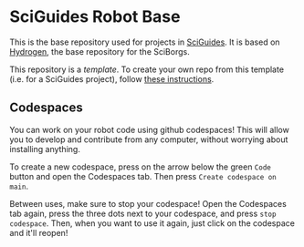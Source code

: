 # SciGuides Robot Base

This is the base repository used for projects in [SciGuides](https://github.com/SciBorgs/SciGuides). It is based on [Hydrogen](https://github.com/SciBorgs/Hydrogen), the base repository for the SciBorgs.

This repository is a *template*. To create your own repo from this template (i.e. for a SciGuides project), follow [these instructions](https://docs.github.com/en/repositories/creating-and-managing-repositories/creating-a-repository-from-a-template#creating-a-repository-from-a-template).

## Codespaces

You can work on your robot code using github codespaces! This will allow you to develop and contribute from any computer, without worrying about installing anything.

To create a new codespace, press on the arrow below the green `Code` button and open the Codespaces tab. Then press `Create codespace on main`.

Between uses, make sure to stop your codespace! Open the Codespaces tab again, press the three dots next to your codespace, and press `stop codespace`. Then, when you want to use it again, just click on the codespace and it'll reopen!






